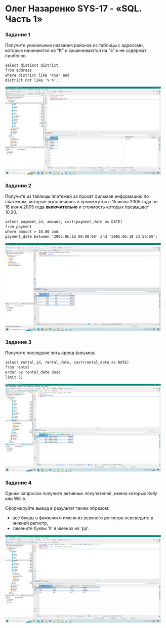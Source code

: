 # Олег Назаренко SYS-17 - «SQL. Часть 1»

### Задание 1
Получите уникальные названия районов из таблицы с адресами, которые начинаются на “K” и заканчиваются на “a” и не содержат пробелов.
```
select distinct district
from address 
where district like 'K%a' and 
district not like '% %';
```
![Monitoring](https://github.com/olegnazarenko92/Nazarenko-db/blob/33a24ce74af83a71f49fb10d78030e003dd41f57/1.png)

### Задание 2

Получите из таблицы платежей за прокат фильмов информацию по платежам, которые выполнялись в промежуток с 15 июня 2005 года по 18 июня 2005 года **включительно** и стоимость которых превышает 10.00.
```
select payment_id, amount, cast(payment_date as DATE)
from payment
where amount > 10.00 and 
payment_date between '2005:06:15 00:00:00' and '2005:06:18 23:59:59';
```
![Monitoring](https://github.com/olegnazarenko92/Nazarenko-db/blob/a7ed4c5a93e744003f26fd4ef13fe75e0cbcee51/%D0%91%D0%B5%D0%B7%D1%8B%D0%BC%D1%8F%D0%BD%D0%BD%D1%8B%D0%B91.png)

### Задание 3

Получите последние пять аренд фильмов.
```
select rental_id, rental_date, cast(rental_date as DATE)
from rental 
order by rental_date desc 
limit 5;
```
![Monitoring](https://github.com/olegnazarenko92/Nazarenko-db/blob/719f8c9130d73811f74178d2bafc8c6837e83b9a/%D0%91%D0%B5%D0%B7%D1%8B%D0%BC%D1%8F%D0%BD%D0%BD%D1%8B%D0%B92.png)

### Задание 4

Одним запросом получите активных покупателей, имена которых Kelly или Willie. 

Сформируйте вывод в результат таким образом:
- все буквы в фамилии и имени из верхнего регистра переведите в нижний регистр,
- замените буквы 'll' в именах на 'pp'.

![Monitoring](https://github.com/olegnazarenko92/Nazarenko-db/blob/f7e51c8af14c8895ba9fd4b019beef28e47d9bf3/%D0%91%D0%B5%D0%B7%D1%8B%D0%BC%D1%8F%D0%BD%D0%BD%D1%8B%D0%B93.png)
